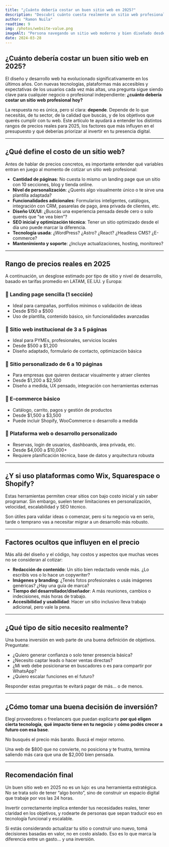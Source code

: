 ```yaml
---
title: "¿Cuánto debería costar un buen sitio web en 2025?"
description: "Descubrí cuánto cuesta realmente un sitio web profesional en 2025 según el tipo de negocio, tecnología utilizada y nivel de personalización. Comparativa de precios, factores clave y recomendaciones reales."
author: "Ramon Nuila"
readtime: 9
img: /photos/website-value.png
imageAlt: "Persona navegando un sitio web moderno y bien diseñado desde una laptop"
date: 2024-03-28
---
```


## ¿Cuánto debería costar un buen sitio web en 2025?

El diseño y desarrollo web ha evolucionado significativamente en los últimos años. Con nuevas tecnologías, plataformas más accesibles y expectativas de los usuarios cada vez más altas, una pregunta sigue siendo clave para cualquier negocio o profesional independiente: **¿cuánto debería costar un sitio web profesional hoy?**

La respuesta no es única, pero sí clara: **depende**. Depende de lo que necesitás, de tu sector, de la calidad que buscás, y de los objetivos que querés cumplir con tu web. Este artículo te ayudará a entender los distintos rangos de precios reales para 2025, los factores que más influyen en el presupuesto y qué deberías priorizar al invertir en tu presencia digital.

---

## ¿Qué define el costo de un sitio web?

Antes de hablar de precios concretos, es importante entender qué variables entran en juego al momento de cotizar un sitio web profesional:

- **Cantidad de páginas**: No cuesta lo mismo un landing page que un sitio con 10 secciones, blog y tienda online.
- **Nivel de personalización**: ¿Querés algo visualmente único o te sirve una plantilla adaptada?
- **Funcionalidades adicionales**: Formularios inteligentes, catálogos, integración con CRM, pasarelas de pago, área privada de clientes, etc.
- **Diseño UX/UI**: ¿Buscás una experiencia pensada desde cero o solo querés que “se vea bien”?
- **SEO inicial y optimización técnica**: Tener un sitio optimizado desde el día uno puede marcar la diferencia.
- **Tecnología usada**: ¿WordPress? ¿Astro? ¿React? ¿Headless CMS? ¿E-commerce?
- **Mantenimiento y soporte**: ¿Incluye actualizaciones, hosting, monitoreo?

---

## Rango de precios reales en 2025

A continuación, un desglose estimado por tipo de sitio y nivel de desarrollo, basado en tarifas promedio en LATAM, EE.UU. y Europa:

### 🔹 Landing page sencilla (1 sección)

- Ideal para campañas, portfolios mínimos o validación de ideas
- Desde $150 a $500
- Uso de plantilla, contenido básico, sin funcionalidades avanzadas

### 🔹 Sitio web institucional de 3 a 5 páginas

- Ideal para PYMEs, profesionales, servicios locales
- Desde $500 a $1,200
- Diseño adaptado, formulario de contacto, optimización básica

### 🔹 Sitio personalizado de 6 a 10 páginas

- Para empresas que quieren destacar visualmente y atraer clientes
- Desde $1,200 a $2,500
- Diseño a medida, UX pensado, integración con herramientas externas

### 🔹 E-commerce básico

- Catálogo, carrito, pagos y gestión de productos
- Desde $1,500 a $3,500
- Puede incluir Shopify, WooCommerce o desarrollo a medida

### 🔹 Plataforma web o desarrollo personalizado

- Reservas, login de usuarios, dashboards, área privada, etc.
- Desde $4,000 a $10,000+
- Requiere planificación técnica, base de datos y arquitectura robusta

---

## ¿Y si uso plataformas como Wix, Squarespace o Shopify?

Estas herramientas permiten crear sitios con bajo costo inicial y sin saber programar. Sin embargo, suelen tener limitaciones en personalización, velocidad, escalabilidad y SEO técnico.

Son útiles para validar ideas o comenzar, pero si tu negocio va en serio, tarde o temprano vas a necesitar migrar a un desarrollo más robusto.

---

## Factores ocultos que influyen en el precio

Más allá del diseño y el código, hay costos y aspectos que muchas veces no se consideran al cotizar:

- **Redacción de contenido**: Un sitio bien redactado vende más. ¿Lo escribís vos o lo hace un copywriter?
- **Imágenes y branding**: ¿Tenés fotos profesionales o usás imágenes genéricas? ¿Hay una guía de marca?
- **Tiempo del desarrollador/diseñador**: A más reuniones, cambios o indecisiones, más horas de trabajo.
- **Accesibilidad y usabilidad**: Hacer un sitio inclusivo lleva trabajo adicional, pero vale la pena.

---

## ¿Qué tipo de sitio necesito realmente?

Una buena inversión en web parte de una buena definición de objetivos. Preguntate:

- ¿Quiero generar confianza o solo tener presencia básica?
- ¿Necesito captar leads o hacer ventas directas?
- ¿Mi web debe posicionarse en buscadores o es para compartir por WhatsApp?
- ¿Quiero escalar funciones en el futuro?

Responder estas preguntas te evitará pagar de más… o de menos.

---

## ¿Cómo tomar una buena decisión de inversión?

Elegí proveedores o freelancers que puedan explicarte **por qué eligen cierta tecnología**, **qué impacto tiene en tu negocio** y **cómo podés crecer a futuro con esa base**.

No busqués el precio más barato. Buscá el mejor retorno.

Una web de $800 que no convierte, no posiciona y te frustra, termina saliendo más cara que una de $2,000 bien pensada.

---

## Recomendación final

Un buen sitio web en 2025 no es un lujo: es una herramienta estratégica. No se trata solo de tener “algo bonito”, sino de construir un espacio digital que trabaje por vos las 24 horas.

Invertir correctamente implica entender tus necesidades reales, tener claridad en los objetivos, y rodearte de personas que sepan traducir eso en tecnología funcional y escalable.

Si estás considerando actualizar tu sitio o construir uno nuevo, tomá decisiones basadas en valor, no en costo aislado. Eso es lo que marca la diferencia entre un gasto... y una inversión.
